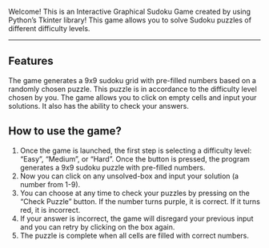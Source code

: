 Welcome! This is an Interactive Graphical Sudoku Game created by using Python’s Tkinter library! This game allows you to solve Sudoku puzzles of different difficulty levels. 

---

##  Features

The game generates a 9x9 sudoku grid with pre-filled numbers based on a randomly chosen puzzle. This puzzle is in accordance to the difficulty level chosen by you.
The game allows you to click on empty cells and input your solutions. It also has the ability to check your answers. 

## How to use the game? 
1)	Once the game is launched, the first step is selecting a difficulty level: “Easy”, “Medium”, or “Hard”. Once the button is pressed, the program generates a 9x9 sudoku puzzle with pre-filled numbers. 
2)	Now you can click on any unsolved-box and input your solution (a number from 1-9).
3)	You can choose at any time to check your puzzles by pressing on the “Check Puzzle” button. If the number turns purple, it is correct. If it turns red, it is incorrect.
4)	If your answer is incorrect, the game will disregard your previous input and you can retry by clicking on the box again.
5)	The puzzle is complete when all cells are filled with correct numbers.


